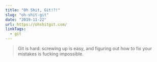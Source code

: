```yaml
---
title: "Oh Shit, Git!?!"
slug: "oh-shit-git"
date: "2019-11-22"
url: https://ohshitgit.com/
linkTags:
  - git
---
```


> Git is hard: screwing up is easy, and figuring out how to fix your mistakes is fucking impossible.
